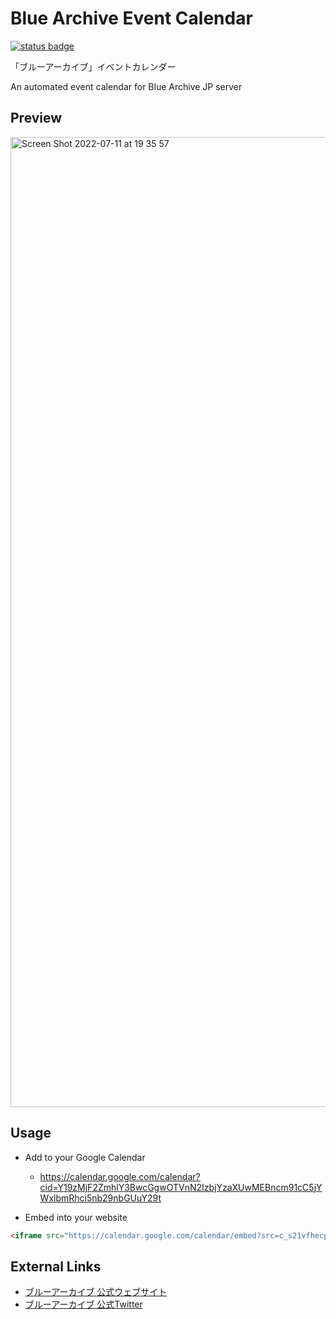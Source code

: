 # Blue Archive Event Calendar

[![status badge](https://github.com/arona-archive/blue-archive-event-calendar/workflows/main/badge.svg)](https://github.com/arona-archive/blue-archive-event-calendar/actions/workflows/main.yml)

「ブルーアーカイブ」イベントカレンダー

An automated event calendar for Blue Archive JP server

## Preview

<img width="1552" alt="Screen Shot 2022-07-11 at 19 35 57" src="https://user-images.githubusercontent.com/3864286/178246137-3e7faacb-2bef-4f6f-96f1-3d31292bafa6.png">

## Usage

- Add to your Google Calendar
  - https://calendar.google.com/calendar?cid=Y19zMjF2ZmhlY3BwcGgwOTVnN2IzbjYzaXUwMEBncm91cC5jYWxlbmRhci5nb29nbGUuY29t

- Embed into your website

```html
<iframe src="https://calendar.google.com/calendar/embed?src=c_s21vfhecppph095g7b3n63iu00%40group.calendar.google.com" style="border: 0" width="800" height="600" frameborder="0" scrolling="no"></iframe>
```

## External Links

- [ブルーアーカイブ 公式ウェブサイト](https://bluearchive.jp/)
- [ブルーアーカイブ 公式Twitter](https://twitter.com/blue_archivejp)
